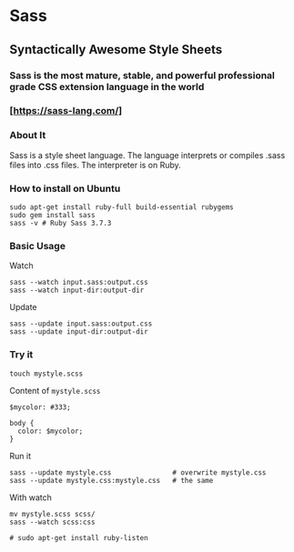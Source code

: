 # Sass
## Syntactically Awesome Style Sheets
### Sass is the most mature, stable, and powerful professional grade CSS extension language in the world 
### [https://sass-lang.com/]

### About It
Sass is a style sheet language. The language interprets or compiles .sass files into .css files. The interpreter is
on Ruby.

### How to install on Ubuntu
    sudo apt-get install ruby-full build-essential rubygems
    sudo gem install sass
    sass -v # Ruby Sass 3.7.3
    
### Basic Usage
Watch

    sass --watch input.sass:output.css
    sass --watch input-dir:output-dir
    
Update

    sass --update input.sass:output.css
    sass --update input-dir:output-dir
    
### Try it
    
    touch mystyle.scss
    
Content of ```mystyle.scss```

    $mycolor: #333;
    
    body {
      color: $mycolor;
    }
    
Run it

    sass --update mystyle.css               # overwrite mystyle.css
    sass --update mystyle.css:mystyle.css   # the same
    
With watch

    mv mystyle.scss scss/
    sass --watch scss:css
    
    # sudo apt-get install ruby-listen
